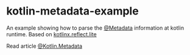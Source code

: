 # kotlin-metadata-example

An example showing how to parse the [@Metadata](https://github.com/JetBrains/kotlin/blob/b27334d2a00a002a3dcb0568089ab1e254205623/core/runtime.jvm/src/kotlin/Metadata.kt) information at kotlin runtime.
Based on [kotlinx.reflect.lite](https://github.com/Kotlin/kotlinx.reflect.lite)

Read article [@Kotlin.Metadata](https://blog.twocities.me/@kotlin.metadata.html)
